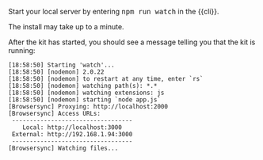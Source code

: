 Start your local server by entering <kbd>npm run watch</kbd> in the {{cli}}.

The install may take up to a minute.

After the kit has started, you should see a message telling you that the kit is running:

```shell
[18:58:50] Starting 'watch'...
[18:58:50] [nodemon] 2.0.22
[18:58:50] [nodemon] to restart at any time, enter `rs`
[18:58:50] [nodemon] watching path(s): *.*
[18:58:50] [nodemon] watching extensions: js
[18:58:50] [nodemon] starting `node app.js`
[Browsersync] Proxying: http://localhost:2000
[Browsersync] Access URLs:
 ----------------------------------
    Local: http://localhost:3000
 External: http://192.168.1.94:3000
 ----------------------------------
[Browsersync] Watching files...
```
